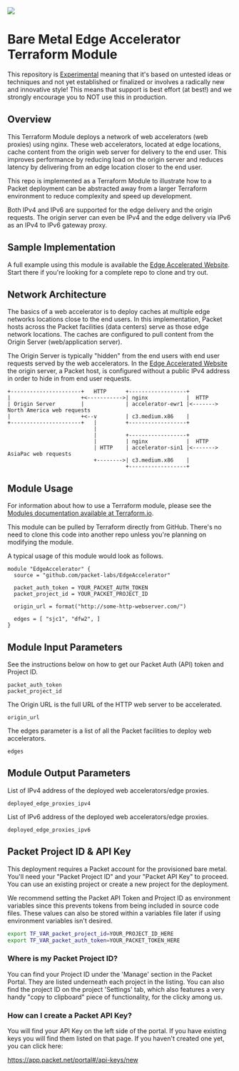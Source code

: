 ![](https://img.shields.io/badge/Stability-Experimental-red.svg)

# Bare Metal Edge Accelerator Terraform Module

This repository is [Experimental](https://github.com/packethost/standards/blob/master/experimental-statement.md) meaning that it's based on untested ideas or techniques and not yet established or finalized or involves a radically new and innovative style! This means that support is best effort (at best!) and we strongly encourage you to NOT use this in production.

## Overview

This Terraform Module deploys a network of web accelerators (web proxies) using nginx. These
web accelerators, located at edge locations, cache content from the origin web server for
delivery to the end user. This improves performance by reducing load on the origin server
and reduces latency by delivering from an edge location closer to the end user.

This repo is implemented as a Terraform Module to illustrate how to a Packet deployment
can be abstracted away from a larger Terraform environment to reduce complexity and
speed up development.

Both IPv4 and IPv6 are supported for the edge delivery and the origin requests. The origin
server can even be IPv4 and the edge delivery via IPv6 as an IPv4 to IPv6 gateway proxy.

## Sample Implementation

A full example using this module is available the 
[Edge Accelerated Website](https://github.com/packet-labs/EdgeAcceleratedWebsite).
Start there if you're looking for a complete repo to clone and try out.

## Network Architecture

The basics of a web accelerator is to deploy caches at multiple edge networks locations
close to the end users. In this implementation, Packet hosts across the Packet facilities
(data centers) serve as those edge network locations. The caches are configured to pull
content from the Origin Server (web/application server).

The Origin Server is typically "hidden" from the end users with end user requests served by the 
web accelerators.  In the [Edge Accelerated Website](https://github.com/packet-labs/EdgeAcceleratedWebsite) 
the origin server, a Packet host, is configured without a public IPv4 address in order to hide
in from end user requests.


```
+----------------------+   HTTP      +------------------+
|                      +<----------->| nginx            |  HTTP
| Origin Server        |             | accelerator-ewr1 |<-------> North America web requests
|                      +<--v         | c3.medium.x86    |
+----------------------+   |         +------------------+
                           |
                           |         +------------------+
                           |         | nginx            |  HTTP
                           | HTTP    | accelerator-sin1 |<-------> AsiaPac web requests
                           +-------->| c3.medium.x86    |
                                     +------------------+
```

## Module Usage

For information about how to use a Terraform module, please see the [Modules documentation
available at Terraform.io](https://www.terraform.io/docs/configuration/modules.html).

This module can be pulled by Terraform directly from GitHub. There's no need to clone this code
into another repo unless you're planning on modifying the module.

A typical usage of this module would look as follows.
```
module "EdgeAccelerator" {
  source = "github.com/packet-labs/EdgeAccelerator"

  packet_auth_token = YOUR_PACKET_AUTH_TOKEN
  packet_project_id = YOUR_PACKET_PROJECT_ID

  origin_url = format("http://some-http-webserver.com/")

  edges = [ "sjc1", "dfw2", ]
}
```

## Module Input Parameters

See the instructions below on how to get our Packet Auth (API) token and Project ID.
```
packet_auth_token
packet_project_id
```

The Origin URL is the full URL of the HTTP web server to be accelerated.
```
origin_url
```

The edges parameter is a list of all the Packet facilities to deploy web accelerators.
```
edges
```

## Module Output Parameters

List of IPv4 address of the deployed web accelerators/edge proxies.
```
deployed_edge_proxies_ipv4
```

List of IPv6 address of the deployed web accelerators/edge proxies.
```
deployed_edge_proxies_ipv6
```

## Packet Project ID & API Key

This deployment requires a Packet account for the provisioned bare metal. You'll need your "Packet Project ID" and your "Packet API Key" to proceed. You can use an existing project or create a new project for the deployment.

We recommend setting the Packet API Token and Project ID as environment variables since this prevents tokens from being included in source code files. These values can also be stored within a variables file later if using environment variables isn't desired.
```bash
export TF_VAR_packet_project_id=YOUR_PROJECT_ID_HERE
export TF_VAR_packet_auth_token=YOUR_PACKET_TOKEN_HERE
```

### Where is my Packet Project ID?

You can find your Project ID under the 'Manage' section in the Packet Portal. They are listed underneath each project in the listing. You can also find the project ID on the project 'Settings' tab, which also features a very handy "copy to clipboard" piece of functionality, for the clicky among us.

### How can I create a Packet API Key? 

You will find your API Key on the left side of the portal. If you have existing keys you will find them listed on that page. If you haven't created one yet, you can click here:

https://app.packet.net/portal#/api-keys/new
